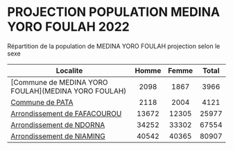 # PROJECTION POPULATION MEDINA YORO FOULAH 2022
	
Répartition de la population de MEDINA YORO FOULAH projection selon le sexe
	
| Localite  | Homme | Femme | Total |
| --------- |:-----:|:-----:|:-----:|
| [Commune de MEDINA YORO FOULAH](MEDINA YORO FOULAH) | 2098 | 1867 | 3966 |
| [Commune de PATA](PATA) | 2118 | 2004 | 4121 |
| [Arrondissement de FAFACOUROU](FAFACOUROU) | 13672 | 12305 | 25977 |
| [Arrondissement de NDORNA](NDORNA) | 34252 | 33302 | 67554 |
| [Arrondissement de NIAMING](NIAMING) | 40542 | 40365 | 80907 |
